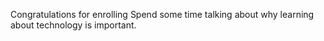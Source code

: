 Congratulations for enrolling
Spend some time talking about why learning about technology is important.

